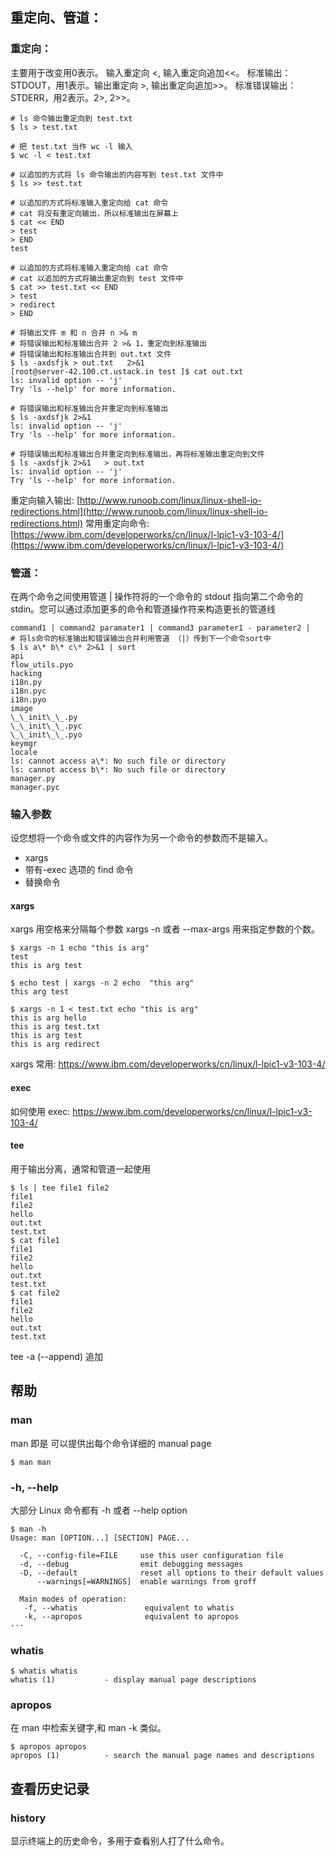 ## 重定向、管道：
### 重定向：
主要用于改变用0表示。 输入重定向 <, 输入重定向追加<<。
标准输出：STDOUT，用1表示。输出重定向 >, 输出重定向追加>>。
标准错误输出：STDERR，用2表示。2>, 2>>。

```
# ls 命令输出重定向到 test.txt
$ ls > test.txt

# 把 test.txt 当作 wc -l 输入
$ wc -l < test.txt

# 以追加的方式将 ls 命令输出的内容写到 test.txt 文件中
$ ls >> test.txt

# 以追加的方式将标准输入重定向给 cat 命令
# cat 将没有重定向输出，所以标准输出在屏幕上
$ cat << END
> test
> END
test

# 以追加的方式将标准输入重定向给 cat 命令
# cat 以追加的方式将输出重定向到 test 文件中
$ cat >> test.txt << END
> test
> redirect
> END

# 将输出文件 m 和 n 合并 n >& m
# 将错误输出和标准输出合并 2 >& 1，重定向到标准输出
# 将错误输出和标准输出合并到 out.txt 文件
$ ls -axdsfjk > out.txt   2>&1
[root@server-42.100.ct.ustack.in test ]$ cat out.txt
ls: invalid option -- 'j'
Try 'ls --help' for more information.

# 将错误输出和标准输出合并重定向到标准输出
$ ls -axdsfjk 2>&1
ls: invalid option -- 'j'
Try 'ls --help' for more information.

# 将错误输出和标准输出合并重定向到标准输出，再将标准输出重定向到文件
$ ls -axdsfjk 2>&1   > out.txt
ls: invalid option -- 'j'
Try 'ls --help' for more information.
```

重定向输入输出: [http://www.runoob.com/linux/linux-shell-io-redirections.html](http://www.runoob.com/linux/linux-shell-io-redirections.html)
常用重定向命令: [https://www.ibm.com/developerworks/cn/linux/l-lpic1-v3-103-4/](https://www.ibm.com/developerworks/cn/linux/l-lpic1-v3-103-4/)

### 管道：
在两个命令之间使用管道 | 操作符将的一个命令的 stdout 指向第二个命令的 stdin。您可以通过添加更多的命令和管道操作符来构造更长的管道线

```
command1 | command2 paramater1 | command3 parameter1 - parameter2 |
# 将ls命令的标准输出和错误输出合并利用管道 （|）传到下一个命令sort中
$ ls a\* b\* c\* 2>&1 | sort
api
flow_utils.pyo
hacking
i18n.py
i18n.pyc
i18n.pyo
image
\_\_init\_\_.py
\_\_init\_\_.pyc
\_\_init\_\_.pyo
keymgr
locale
ls: cannot access a\*: No such file or directory
ls: cannot access b\*: No such file or directory
manager.py
manager.pyc
```

### 输入参数
设您想将一个命令或文件的内容作为另一个命令的参数而不是输入。
- xargs
- 带有-exec 选项的 find 命令
- 替换命令


#### xargs
xargs 用空格来分隔每个参数
xargs -n 或者 --max-args 用来指定参数的个数。

```
$ xargs -n 1 echo "this is arg"
test
this is arg test

$ echo test | xargs -n 2 echo  "this arg"
this arg test

$ xargs -n 1 < test.txt echo "this is arg"
this is arg hello
this is arg test.txt
this is arg test
this is arg redirect
```
xargs 常用: https://www.ibm.com/developerworks/cn/linux/l-lpic1-v3-103-4/

#### exec

如何使用 exec: https://www.ibm.com/developerworks/cn/linux/l-lpic1-v3-103-4/

#### tee
用于输出分离，通常和管道一起使用
```
$ ls | tee file1 file2
file1
file2
hello
out.txt
test.txt
$ cat file1
file1
file2
hello
out.txt
test.txt
$ cat file2
file1
file2
hello
out.txt
test.txt
```
tee -a (--append) 追加

## 帮助

### man
man 即是 可以提供出每个命令详细的 manual page
```
$ man man
```

### -h, --help
大部分 Linux 命令都有 -h 或者 --help option

```
$ man -h
Usage: man [OPTION...] [SECTION] PAGE...

  -C, --config-file=FILE     use this user configuration file
  -d, --debug                emit debugging messages
  -D, --default              reset all options to their default values
      --warnings[=WARNINGS]  enable warnings from groff

  Main modes of operation:
   -f, --whatis               equivalent to whatis
   -k, --apropos              equivalent to apropos
···
```

### whatis
```
$ whatis whatis
whatis (1)           - display manual page descriptions
```

### apropos
在 man 中检索关键字,和 man -k 类似。
```
$ apropos apropos
apropos (1)          - search the manual page names and descriptions
```

## 查看历史记录

### history 
显示终端上的历史命令，多用于查看别人打了什么命令。

